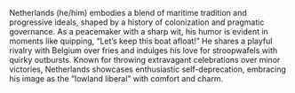 Netherlands (he/him) embodies a blend of maritime tradition and progressive ideals, shaped by a history of colonization and pragmatic governance. As a peacemaker with a sharp wit, his humor is evident in moments like quipping, “Let’s keep this boat afloat!” He shares a playful rivalry with Belgium over fries and indulges his love for stroopwafels with quirky outbursts. Known for throwing extravagant celebrations over minor victories, Netherlands showcases enthusiastic self-deprecation, embracing his image as the “lowland liberal” with comfort and charm.